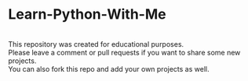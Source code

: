 # Learn-Python-With-Me

<br/>This repository was created for educational purposes.
<br/>Please leave a comment or pull requests if you want to share some new projects.
<br/>You can also fork this repo and add your own projects as well.

